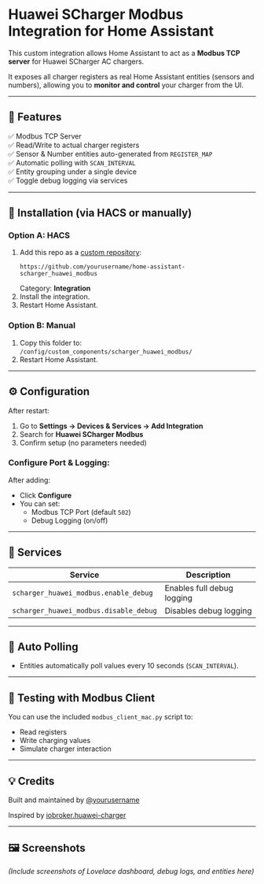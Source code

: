 # Huawei SCharger Modbus Integration for Home Assistant

This custom integration allows Home Assistant to act as a **Modbus TCP server** for Huawei SCharger AC chargers.

It exposes all charger registers as real Home Assistant entities (sensors and numbers), allowing you to **monitor and control** your charger from the UI.

---

## 🚀 Features

✅ Modbus TCP Server  
✅ Read/Write to actual charger registers  
✅ Sensor & Number entities auto-generated from `REGISTER_MAP`  
✅ Automatic polling with `SCAN_INTERVAL`  
✅ Entity grouping under a single device  
✅ Toggle debug logging via services

---

## 📂 Installation (via HACS or manually)

### Option A: HACS
1. Add this repo as a [custom repository](https://hacs.xyz/docs/faq/custom_repositories/):
   ```
   https://github.com/yourusername/home-assistant-scharger_huawei_modbus
   ```
   Category: **Integration**
2. Install the integration.
3. Restart Home Assistant.

### Option B: Manual
1. Copy this folder to:  
   `/config/custom_components/scharger_huawei_modbus/`
2. Restart Home Assistant.

---

## ⚙ Configuration

After restart:
1. Go to **Settings → Devices & Services → Add Integration**
2. Search for **Huawei SCharger Modbus**
3. Confirm setup (no parameters needed)

### Configure Port & Logging:
After adding:
- Click **Configure**
- You can set:
  - Modbus TCP Port (default `502`)
  - Debug Logging (on/off)

---

## 🔧 Services

| Service | Description |
|--------|-------------|
| `scharger_huawei_modbus.enable_debug` | Enables full debug logging |
| `scharger_huawei_modbus.disable_debug` | Disables debug logging |

---

## 📡 Auto Polling

- Entities automatically poll values every 10 seconds (`SCAN_INTERVAL`).

---

## 🧪 Testing with Modbus Client

You can use the included `modbus_client_mac.py` script to:
- Read registers
- Write charging values
- Simulate charger interaction

---

## 💡 Credits

Built and maintained by [@yourusername](https://github.com/yourusername)

Inspired by [iobroker.huawei-charger](https://github.com/DNAngelX/ioBroker.huawei-charger)

---

## 🖼 Screenshots

*(Include screenshots of Lovelace dashboard, debug logs, and entities here)*

